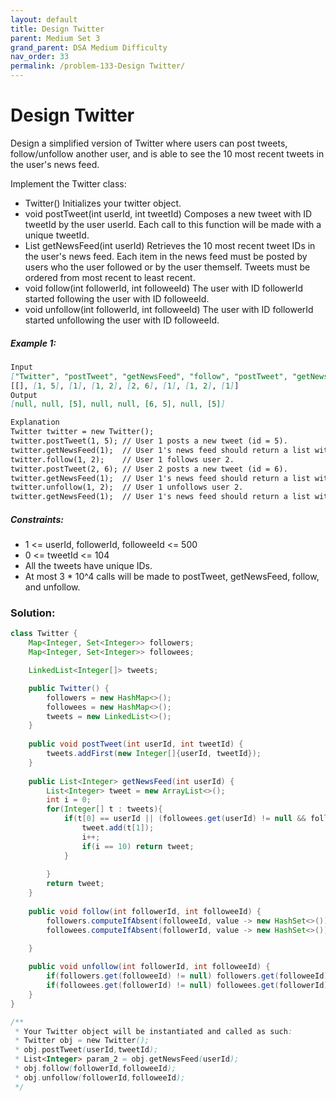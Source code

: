 ```yaml
---
layout: default
title: Design Twitter
parent: Medium Set 3
grand_parent: DSA Medium Difficulty
nav_order: 33
permalink: /problem-133-Design Twitter/
---
```

# Design Twitter
Design a simplified version of Twitter where users can post tweets, follow/unfollow another user, and is able to see the 10 most recent tweets in the user's news feed.

Implement the Twitter class:

* Twitter() Initializes your twitter object.
* void postTweet(int userId, int tweetId) Composes a new tweet with ID tweetId by the user userId. Each call to this function will be made with a unique tweetId.
* List<Integer> getNewsFeed(int userId) Retrieves the 10 most recent tweet IDs in the user's news feed. Each item in the news feed must be posted by users who the user followed or by the user themself. Tweets must be ordered from most recent to least recent.
* void follow(int followerId, int followeeId) The user with ID followerId started following the user with ID followeeId.
* void unfollow(int followerId, int followeeId) The user with ID followerId started unfollowing the user with ID followeeId.

##### Example 1:
```markdown
Input
["Twitter", "postTweet", "getNewsFeed", "follow", "postTweet", "getNewsFeed", "unfollow", "getNewsFeed"]
[[], [1, 5], [1], [1, 2], [2, 6], [1], [1, 2], [1]]
Output
[null, null, [5], null, null, [6, 5], null, [5]]

Explanation
Twitter twitter = new Twitter();
twitter.postTweet(1, 5); // User 1 posts a new tweet (id = 5).
twitter.getNewsFeed(1);  // User 1's news feed should return a list with 1 tweet id -> [5]. return [5]
twitter.follow(1, 2);    // User 1 follows user 2.
twitter.postTweet(2, 6); // User 2 posts a new tweet (id = 6).
twitter.getNewsFeed(1);  // User 1's news feed should return a list with 2 tweet ids -> [6, 5]. Tweet id 6 should precede tweet id 5 because it is posted after tweet id 5.
twitter.unfollow(1, 2);  // User 1 unfollows user 2.
twitter.getNewsFeed(1);  // User 1's news feed should return a list with 1 tweet id -> [5], since user 1 is no longer following user 2.
```
##### Constraints:
* 1 <= userId, followerId, followeeId <= 500
* 0 <= tweetId <= 104
* All the tweets have unique IDs.
* At most 3 * 10^4 calls will be made to postTweet, getNewsFeed, follow, and unfollow.

### Solution:
```java
class Twitter {
    Map<Integer, Set<Integer>> followers;
    Map<Integer, Set<Integer>> followees;

    LinkedList<Integer[]> tweets;

    public Twitter() {
        followers = new HashMap<>();
        followees = new HashMap<>();
        tweets = new LinkedList<>();
    }
    
    public void postTweet(int userId, int tweetId) {
        tweets.addFirst(new Integer[]{userId, tweetId});
    }
    
    public List<Integer> getNewsFeed(int userId) {
        List<Integer> tweet = new ArrayList<>();
        int i = 0;
        for(Integer[] t : tweets){
            if(t[0] == userId || (followees.get(userId) != null && followees.get(userId).contains(t[0]))){
                tweet.add(t[1]);
                i++;
                if(i == 10) return tweet;
            }
            
        }
        return tweet;
    }
    
    public void follow(int followerId, int followeeId) {
        followers.computeIfAbsent(followeeId, value -> new HashSet<>()).add((Integer)followerId);
        followees.computeIfAbsent(followerId, value -> new HashSet<>()).add((Integer)followeeId);

    }
    
    public void unfollow(int followerId, int followeeId) {
        if(followers.get(followeeId) != null) followers.get(followeeId).remove((Integer)followerId);
        if(followees.get(followerId) != null) followees.get(followerId).remove((Integer)followeeId);
    }
}

/**
 * Your Twitter object will be instantiated and called as such:
 * Twitter obj = new Twitter();
 * obj.postTweet(userId,tweetId);
 * List<Integer> param_2 = obj.getNewsFeed(userId);
 * obj.follow(followerId,followeeId);
 * obj.unfollow(followerId,followeeId);
 */
```